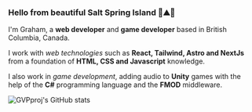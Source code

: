 ### Hello from beautiful Salt Spring Island 🌲⛰️🌊

I'm Graham, a **web developer** and **game developer** based in British Columbia, Canada.  

I work with _web technologies_ such as **React, Tailwind, Astro and NextJs** from a foundation of **HTML, CSS and Javascript** knowledge.  

I also work in _game development_, adding audio to **Unity** games with the help of the **C#** programming language and the **FMOD** middleware.

![GVPproj's GitHub stats](https://github-readme-stats.vercel.app/api?username=GVPproj&count_private=true)


<!--
**GVPproj/GVPproj** is a ✨ _special_ ✨ repository because its `README.md` (this file) appears on your GitHub profile.

Here are some ideas to get you started:

- 🔭 I’m currently working on ...
- 🌱 I’m currently learning ...
- 👯 I’m looking to collaborate on ...
- 🤔 I’m looking for help with ...
- 💬 Ask me about ...
- 📫 How to reach me: ...
- 😄 Pronouns: ...
- ⚡ Fun fact: ...
-->
